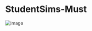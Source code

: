 # StudentSims-Must
![image](https://user-images.githubusercontent.com/78578195/236978372-2c811644-5151-40d2-94f6-b0bdec531d15.png)
